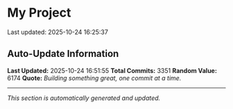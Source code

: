 # My Project


Last updated: 2025-10-24 16:25:37






























































































































































































































































































































































































































































































































































































































































































































































































































































































































































































































































































































































































































































































































































































































































































































































































































































































































































































































































































































































































































































































































































































































































































































































































































































































































































































































































































































































































































































































































































































































































































































































































































































































































































































































































































































































































































































































































































































































































































## Auto-Update Information

**Last Updated:** 2025-10-24 16:51:55
**Total Commits:** 3351
**Random Value:** 6174
**Quote:** _Building something great, one commit at a time._

---
_This section is automatically generated and updated._